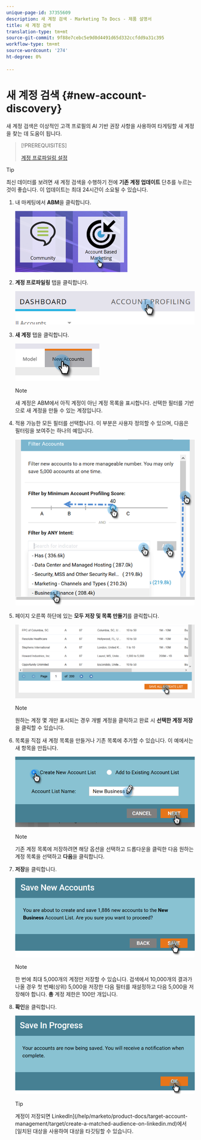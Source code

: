 ```yaml
---
unique-page-id: 37355609
description: 새 계정 검색 - Marketing To Docs - 제품 설명서
title: 새 계정 검색
translation-type: tm+mt
source-git-commit: 9f88e7cebc5e9d0d4491d65d332ccfdd9a31c395
workflow-type: tm+mt
source-wordcount: '274'
ht-degree: 0%

---
```



# 새 계정 검색 {#new-account-discovery}

새 계정 검색은 이상적인 고객 프로필의 AI 기반 권장 사항을 사용하여 타게팅할 새 계정을 찾는 데 도움이 됩니다.

>[!PREREQUISITES]
>
>[계정 프로파일링 설정](/help/marketo/product-docs/target-account-management/account-profiling/setting-up-account-profiling.md)

>[!TIP]
>
>최신 데이터를 보려면 새 계정 검색을 수행하기 전에 **기존 계정 업데이트** 단추를 누르는 것이 좋습니다. 이 업데이트는 최대 24시간이 소요될 수 있습니다.

1. 내 마케팅에서 **ABM**&#x200B;을 클릭합니다.

   ![](assets/one-1.png)

1. **계정 프로파일링** 탭을 클릭합니다.

   ![](assets/two-2.png)

1. **새 계정** 탭을 클릭합니다.

   ![](assets/three-1.png)

   >[!NOTE]
   >
   >새 계정은 ABM에서 아직 계정이 아닌 계정 목록을 표시합니다. 선택한 필터를 기반으로 새 계정을 만들 수 있는 계정입니다.

1. 적용 가능한 모든 필터를 선택합니다. 이 부분은 사용자 정의할 수 있으며, 다음은 필터링을 보여주는 하나의 예입니다.

   ![](assets/four-1.png)

1. 페이지 오른쪽 하단에 있는 **모두 저장 및 목록 만들기**&#x200B;를 클릭합니다.

   ![](assets/five-1.png)

   >[!NOTE]
   >
   >원하는 계정 몇 개만 표시되는 경우 개별 계정을 클릭하고 완료 시 **선택한 계정 저장**&#x200B;을 클릭할 수 있습니다.

1. 목록을 직접 새 계정 목록을 만들거나 기존 목록에 추가할 수 있습니다. 이 예에서는 새 항목을 만듭니다.

   ![](assets/six-1.png)

   >[!NOTE]
   >
   >기존 계정 목록에 저장하려면 해당 옵션을 선택하고 드롭다운을 클릭한 다음 원하는 계정 목록을 선택하고 **다음**&#x200B;을 클릭합니다.

1. **저장**&#x200B;을 클릭합니다.

   ![](assets/seven-1.png)

   >[!NOTE]
   >
   >한 번에 최대 5,000개의 계정만 저장할 수 있습니다. 검색에서 10,000개의 결과가 나올 경우 첫 번째(상위) 5,000을 저장한 다음 필터를 재설정하고 다음 5,000을 저장해야 합니다. **총** 계정 제한은 100만 개입니다.

1. **확인**&#x200B;을 클릭합니다.

   ![](assets/eight.png)

   >[!TIP]
   >
   >계정이 저장되면 LinkedIn](/help/marketo/product-docs/target-account-management/target/create-a-matched-audience-on-linkedin.md)에서 [일치된 대상을 사용하여 대상을 타깃팅할 수 있습니다.
